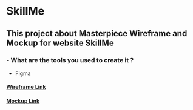 # SkillMe

## This project about Masterpiece Wireframe and Mockup for website SkillMe


### - What are the tools you used to create it ?
- Figma 

#### [Wireframe Link](https://www.figma.com/file/4zOEw2ouIJIshmwCioA1DP/Masterpeice?type=design&node-id=11%3A10043&mode=design&t=ifawqAVTJgOz2J0q-1)


#### [Mockup Link](https://www.figma.com/file/4zOEw2ouIJIshmwCioA1DP/Masterpeice?type=design&node-id=0%3A1&mode=design&t=ifawqAVTJgOz2J0q-1)